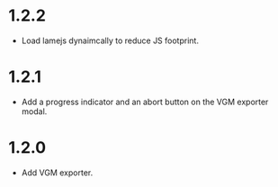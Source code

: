 # 1.2.2
- Load lamejs dynaimcally to reduce JS footprint.

# 1.2.1
- Add a progress indicator and an abort button on the VGM exporter modal.

# 1.2.0
- Add VGM exporter.